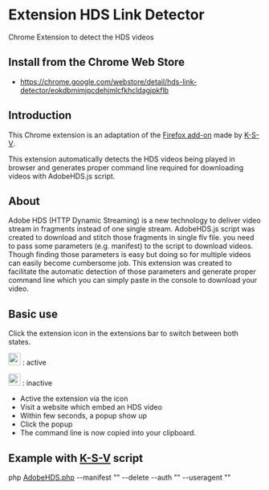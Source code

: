 # Extension HDS Link Detector
Chrome Extension to detect the HDS videos

## Install from the Chrome Web Store
* https://chrome.google.com/webstore/detail/hds-link-detector/eokdbmimjpcdehjmlcfkhcldagjpkflb

## Introduction

This Chrome extension is an adaptation of the [Firefox add-on](https://addons.mozilla.org/fr/firefox/addon/hds-link-detector/) made by [K-S-V](https://github.com/K-S-V).

This extension automatically detects the HDS videos being played in browser and generates proper command line required for downloading videos with AdobeHDS.js script.

## About
Adobe HDS (HTTP Dynamic Streaming) is a new technology to deliver video stream in fragments instead of one single stream. AdobeHDS.js script was created to download and stitch those fragments in single flv file. you need to pass some parameters (e.g. manifest) to the script to download videos. Though finding those parameters is easy but doing so for multiple videos can easily become cumbersome job. This extension was created to facilitate the automatic detection of those parameters and generate proper command line which you can simply paste in the console to download your video.

## Basic use

Click the extension icon in the extensions bar to switch between both states.
>
<img src="https://raw.githubusercontent.com/8HoLoN/Extension-HDS-Link-Detector/master/src/images/hds_enabled.png" width="24"> : active
>
<img src="https://raw.githubusercontent.com/8HoLoN/Extension-HDS-Link-Detector/master/src/images/hds_disabled.png" width="24"> : inactive

* Active the extension via the icon
* Visit a website which embed an HDS video
* Within few seconds, a popup show up
* Click the popup
* The command line is now copied into your clipboard.

## Example with [K-S-V](https://github.com/K-S-V) script
php [AdobeHDS.php](https://raw.githubusercontent.com/K-S-V/Scripts/master/AdobeHDS.php) --manifest "" --delete --auth "" --useragent ""

